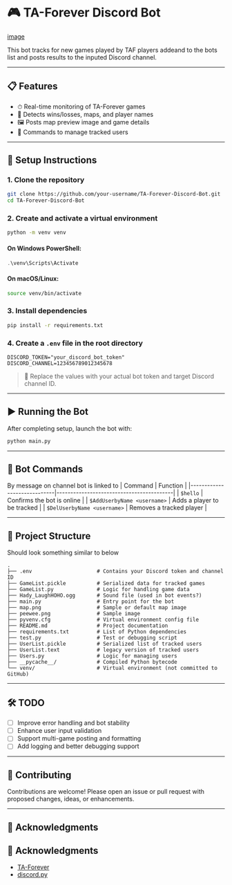 # 🎮 TA-Forever Discord Bot
[image](https://github.com/user-attachments/assets/b6c512fd-9fa3-4297-860a-f11f74189c31)

This bot tracks for new games played by TAF players addeand to the bots list and posts results to the inputed Discord channel.

---

## 📋 Features

- ⏱ Real-time monitoring of TA-Forever games
- 🧠 Detects wins/losses, maps, and player names
- 🖼 Posts map preview image and game details
- 💬 Commands to manage tracked users

---

## 🚀 Setup Instructions

### 1. Clone the repository

```bash
git clone https://github.com/your-username/TA-Forever-Discord-Bot.git
cd TA-Forever-Discord-Bot
```

### 2. Create and activate a virtual environment

```bash
python -m venv venv
```

#### On Windows PowerShell:
```powershell
.\venv\Scripts\Activate
```

#### On macOS/Linux:
```bash
source venv/bin/activate
```

### 3. Install dependencies

```bash
pip install -r requirements.txt
```

### 4. Create a `.env` file in the root directory

```env
DISCORD_TOKEN="your_discord_bot_token"
DISCORD_CHANNEL=123456789012345678
```

> 📝 Replace the values with your actual bot token and target Discord channel ID.

---

## ▶️ Running the Bot

After completing setup, launch the bot with:

```bash
python main.py
```

---

## 💬 Bot Commands
By message on channel bot is linked to
| Command                      | Function                                 |
|-----------------------------|------------------------------------------|
| `$hello`                    | Confirms the bot is online               |
| `$AddUserbyName <username>` | Adds a player to be tracked              |
| `$DelUserbyName <username>` | Removes a tracked player                 |

---

## 📁 Project Structure
Should look something similar to below

```
.
├── .env                     # Contains your Discord token and channel ID
├── GameList.pickle          # Serialized data for tracked games
├── GameList.py              # Logic for handling game data
├── Hady_LaughHOHO.ogg       # Sound file (used in bot events?)
├── main.py                  # Entry point for the bot
├── map.png                  # Sample or default map image
├── peewee.png               # Sample image
├── pyvenv.cfg               # Virtual environment config file
├── README.md                # Project documentation
├── requirements.txt         # List of Python dependencies
├── test.py                  # Test or debugging script
├── UserList.pickle          # Serialized list of tracked users
├── UserList.text            # legacy version of tracked users
├── Users.py                 # Logic for managing users
├── __pycache__/             # Compiled Python bytecode
└── venv/                    # Virtual environment (not committed to GitHub)
```

---

## 🛠 TODO

- [ ] Improve error handling and bot stability
- [ ] Enhance user input validation
- [ ] Support multi-game posting and formatting
- [ ] Add logging and better debugging support

---

## 🤝 Contributing

Contributions are welcome! Please open an issue or pull request with proposed changes, ideas, or enhancements.

---

## 🙏 Acknowledgments
## 🙏 Acknowledgments

- [TA-Forever](https://www.taforever.com/)
- [discord.py](https://discordpy.readthedocs.io/)

